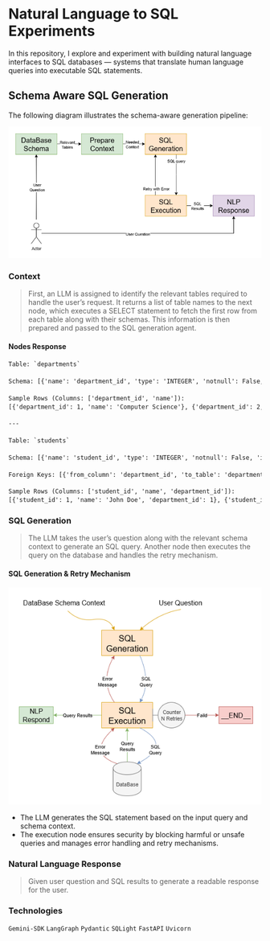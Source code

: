 # Natural Language to SQL Experiments

In this repository, I explore and experiment with building natural language interfaces to SQL databases — systems that translate human language queries into executable SQL statements.

## Schema Aware SQL Generation

The following diagram illustrates the schema-aware generation pipeline:

![pipeline](design/schema_awareness.png)

### Context

> First, an LLM is assigned to identify the relevant tables required to handle the user’s request. It returns a list of table names to the next node, which executes a SELECT statement to fetch the first row from each table along with their schemas. This information is then prepared and passed to the SQL generation agent.

#### Nodes Response

```txt
Table: `departments`

Schema: [{'name': 'department_id', 'type': 'INTEGER', 'notnull': False, 'is_primary_key': True}, {'name': 'name', 'type': 'TEXT', 'notnull': True, 'is_primary_key': False}]

Sample Rows (Columns: ['department_id', 'name']):
[{'department_id': 1, 'name': 'Computer Science'}, {'department_id': 2, 'name': 'Mathematics'}, {'department_id': 3, 'name': 'History'}]

---

Table: `students`

Schema: [{'name': 'student_id', 'type': 'INTEGER', 'notnull': False, 'is_primary_key': True}, {'name': 'name', 'type': 'TEXT', 'notnull': True, 'is_primary_key': False}, {'name': 'department_id', 'type': 'INTEGER', 'notnull': False, 'is_primary_key': False}]

Foreign Keys: [{'from_column': 'department_id', 'to_table': 'departments', 'to_column': 'department_id'}]

Sample Rows (Columns: ['student_id', 'name', 'department_id']):
[{'student_id': 1, 'name': 'John Doe', 'department_id': 1}, {'student_id': 2, 'name': 'Jane Roe', 'department_id': 2}, {'student_id': 3, 'name': 'Mark Spencer', 'department_id': 1}]
```

### SQL Generation

> The LLM takes the user’s question along with the relevant schema context to generate an SQL query. Another node then executes the query on the database and handles the retry mechanism.

#### SQL Generation & Retry Mechanism

![pipeline](design/sql_gen.png)

- The LLM generates the SQL statement based on the input query and schema context.
- The execution node ensures security by blocking harmful or unsafe queries and manages error handling and retry mechanisms.

### Natural Language Response

> Given user question and SQL results to generate a readable response for the user.

### Technologies

`Gemini-SDK` `LangGraph` `Pydantic` `SQLight` `FastAPI` `Uvicorn`
